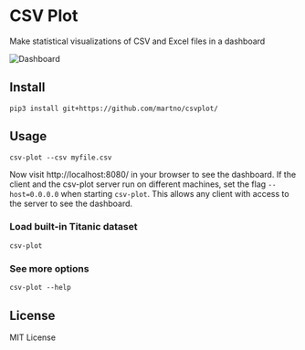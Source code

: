 # CSV Plot

Make statistical visualizations of CSV and Excel files in a dashboard


![Dashboard](https://user-images.githubusercontent.com/176676/54926047-e1758a00-4f52-11e9-934b-b92f418d3c84.gif)


## Install

```
pip3 install git+https://github.com/martno/csvplot/
```


## Usage

```
csv-plot --csv myfile.csv
```

Now visit http://localhost:8080/ in your browser to see the dashboard. If the client and the csv-plot server run on different machines, set the flag `--host=0.0.0.0` when starting `csv-plot`. This allows any client with access to the server to see the dashboard.

### Load built-in Titanic dataset

```
csv-plot
```

### See more options

```
csv-plot --help
```


## License

MIT License
